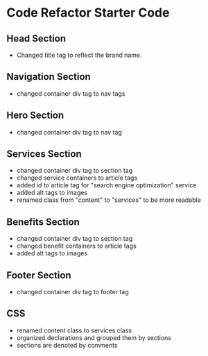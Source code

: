 # Code Refactor Starter Code

## Head Section
- Changed title tag to reflect the brand name. 

## Navigation Section
- changed container div tag to nav tags

## Hero Section
- changed container div tag to nav tag

## Services Section
- changed container div tag to section tag
- changed service containers to article tags
- added id to article tag for "search engine optimization" service
- added alt tags to images
- renamed class from "content" to "services" to be more readable

## Benefits Section
- changed container div tag to section tag
- changed benefit containers to article tags
- added alt tags to images

## Footer Section
- changed container div tag to footer tag

## CSS
- renamed content class to services class
- organized declarations and grouped them by sections
- sections are denoted by comments